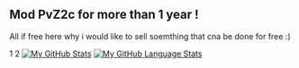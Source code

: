 ## Mod PvZ2c for more than 1 year !

All if free here why i would like to sell soemthing that cna be done for free :)

1
2
[![My GitHub Stats](https://github-readme-stats.vercel.app/api/?username=evilhack28&count_private=true&theme=tokyonight&showicons=true)]()
[![My GitHub Language Stats](https://github-readme-stats.vercel.app/api/top-langs/?username=evilhack28&langs_count=5&theme=tokyonight)]()



